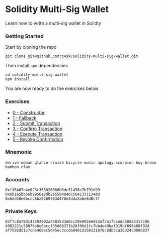 # Solidity Multi-Sig Wallet

Learn how to write a multi-sig wallet in Solidty

### Getting Started

Start by cloning the repo

```
git clone git@github.com:t4sk/solidity-multi-sig-wallet.git
```

Then install `npm` dependencies

```
cd solidity-multi-sig-wallet
npm install
```

You are now ready to do the exercises below

### Exercises

- [0 - Constructor](exercises/00-constructor.md)
- [1 - Fallback](exercises/01-fallback.md)
- [2 - Submit Transaction](exercises/02-submit-transaction.md)
- [3 - Confirm Transaction](exercises/03-confirm-transaction.md)
- [4 - Execute Transaction](exercises/04-execute-transaction.md)
- [5 - Revoke Confirmation](exercises/05-revoke-confirmation.md)

### Mnemonic

```
derive woman glance cruise bicycle music apology scorpion boy broom bamboo clay
```

### Accounts

```
0xf36467c4e023c355026066b8dc51456e7b791d99
0x6b1a5bb56b9956e2db2b5584846c5641331134d0
0x6dd58e6bccc8ba9269783d470e3dda3a6e8d8c7f
```

### Private Keys

```
03f7c8a78d147592992a7b835d3e0cc29e992e6924af7a1fcced5b0d25317c86
4902221c58878e6e8bccf35d68371b28f06d1fc7bb4e49baf919bf696460f92d
af7592d51c7cde468ec5d45ec3ccda0401d150131876c8db3ca36324c009d837
```
